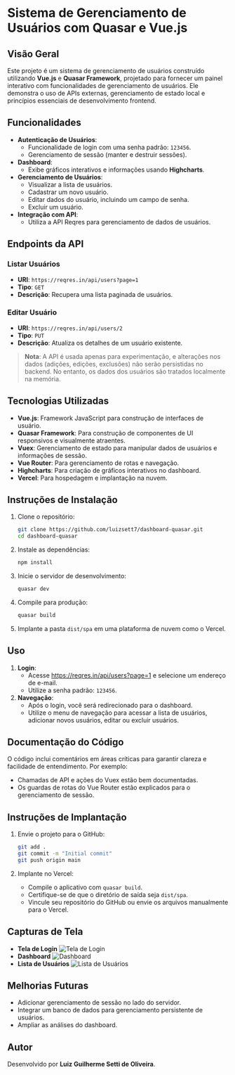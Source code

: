 # Sistema de Gerenciamento de Usuários com Quasar e Vue.js

## **Visão Geral**
Este projeto é um sistema de gerenciamento de usuários construído utilizando **Vue.js** e **Quasar Framework**, projetado para fornecer um painel interativo com funcionalidades de gerenciamento de usuários. Ele demonstra o uso de APIs externas, gerenciamento de estado local e princípios essenciais de desenvolvimento frontend.

## **Funcionalidades**
- **Autenticação de Usuários**:
  - Funcionalidade de login com uma senha padrão: `123456`.
  - Gerenciamento de sessão (manter e destruir sessões).
- **Dashboard**:
  - Exibe gráficos interativos e informações usando **Highcharts**.
- **Gerenciamento de Usuários**:
  - Visualizar a lista de usuários.
  - Cadastrar um novo usuário.
  - Editar dados do usuário, incluindo um campo de senha.
  - Excluir um usuário.
- **Integração com API**:
  - Utiliza a API Reqres para gerenciamento de dados de usuários.

## **Endpoints da API**
### **Listar Usuários**
- **URI**: `https://reqres.in/api/users?page=1`
- **Tipo**: `GET`
- **Descrição**: Recupera uma lista paginada de usuários.

### **Editar Usuário**
- **URI**: `https://reqres.in/api/users/2`
- **Tipo**: `PUT`
- **Descrição**: Atualiza os detalhes de um usuário existente.

> **Nota**: A API é usada apenas para experimentação, e alterações nos dados (adições, edições, exclusões) não serão persistidas no backend. No entanto, os dados dos usuários são tratados localmente na memória.

## **Tecnologias Utilizadas**
- **Vue.js**: Framework JavaScript para construção de interfaces de usuário.
- **Quasar Framework**: Para construção de componentes de UI responsivos e visualmente atraentes.
- **Vuex**: Gerenciamento de estado para manipular dados de usuários e informações de sessão.
- **Vue Router**: Para gerenciamento de rotas e navegação.
- **Highcharts**: Para criação de gráficos interativos no dashboard.
- **Vercel**: Para hospedagem e implantação na nuvem.

## **Instruções de Instalação**
1. Clone o repositório:
   ```bash
   git clone https://github.com/luizsett7/dashboard-quasar.git
   cd dashboard-quasar
   ```

2. Instale as dependências:
   ```bash
   npm install
   ```

3. Inicie o servidor de desenvolvimento:
   ```bash
   quasar dev
   ```

4. Compile para produção:
   ```bash
   quasar build
   ```

5. Implante a pasta `dist/spa` em uma plataforma de nuvem como o Vercel.

## **Uso**
1. **Login**:
   - Acesse https://reqres.in/api/users?page=1 e selecione um endereço de e-mail.
   - Utilize a senha padrão: `123456`.
2. **Navegação**:
   - Após o login, você será redirecionado para o dashboard.
   - Utilize o menu de navegação para acessar a lista de usuários, adicionar novos usuários, editar ou excluir usuários.

## **Documentação do Código**
O código inclui comentários em áreas críticas para garantir clareza e facilidade de entendimento. Por exemplo:
- Chamadas de API e ações do Vuex estão bem documentadas.
- Os guardas de rotas do Vue Router estão explicados para o gerenciamento de sessão.

## **Instruções de Implantação**
1. Envie o projeto para o GitHub:
   ```bash
   git add .
   git commit -m "Initial commit"
   git push origin main
   ```

2. Implante no Vercel:
   - Compile o aplicativo com `quasar build`.
   - Certifique-se de que o diretório de saída seja `dist/spa`.
   - Vincule seu repositório do GitHub ou envie os arquivos manualmente para o Vercel.

## **Capturas de Tela**
- **Tela de Login**
  ![Tela de Login](https://github.com/luizsett7/dashboard-quasar/blob/main/screenshot/screenshot-login.png?raw=true)
- **Dashboard**
  ![Dashboard](https://github.com/luizsett7/dashboard-quasar/blob/main/screenshot/screenshot-dashboard.png?raw=true)
- **Lista de Usuários**
  ![Lista de Usuários](https://github.com/luizsett7/dashboard-quasar/blob/main/screenshot/screenshot-users.png?raw=true)

## **Melhorias Futuras**
- Adicionar gerenciamento de sessão no lado do servidor.
- Integrar um banco de dados para gerenciamento persistente de usuários.
- Ampliar as análises do dashboard.

## **Autor**
Desenvolvido por **Luiz Guilherme Setti de Oliveira**. 